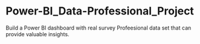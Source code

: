 # Power-BI_Data-Professional_Project
Build a Power BI dashboard with real survey Profeesional data set that  can provide valuable insights.
